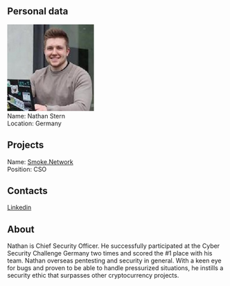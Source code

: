 ## Personal data
![nathan stern photo](photo/nathan_stern.jpg)  
Name:   Nathan Stern  
Location: Germany  
## Projects  
Name: [Smoke.Network](../projects/smoke_network.md)  
Position: CSO   
## Contacts  
[Linkedin](https://www.linkedin.com/in/nathan-stern-1bb880b0/)  
## About
Nathan is Chief Security Officer. He successfully participated at the Cyber Security Challenge Germany two times and scored the #1 place with his team. Nathan overseas pentesting and security in general. With a keen eye for bugs and proven to be able to handle pressurized situations, he instills a security ethic that surpasses other cryptocurrency projects.

